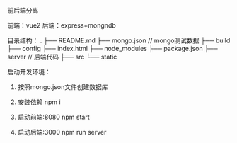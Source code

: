 前后端分离

前端：vue2
后端：express+mongndb

目录结构：
.
├── README.md
├── mongo.json // mongo测试数据
├── build
├── config
├── index.html
├── node_modules
├── package.json
├── server // 后端代码
├── src
└── static


启动开发环境：

1. 按照mongo.json文件创建数据库

2. 安装依赖 
npm i 

3. 启动前端:8080
npm start

4. 启动后端:3000
npm run server